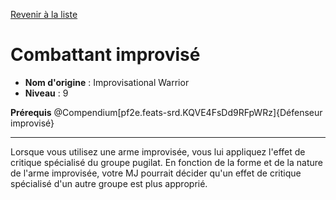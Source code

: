 [Revenir à la liste](..)

# Combattant improvisé

 * **Nom d'origine** : Improvisational Warrior
 * **Niveau** : 9


<p><span id="ctl00_MainContent_DetailedOutput"><strong>Prérequis</strong> @Compendium[pf2e.feats-srd.KQVE4FsDd9RFpWRz]{Défenseur improvisé}<br></span></p>
<hr>
<p>Lorsque vous utilisez une arme improvisée, vous lui appliquez l'effet de critique spécialisé du groupe pugilat. En fonction de la forme et de la nature de l'arme improvisée, votre MJ pourrait décider qu'un effet de critique spécialisé d'un autre groupe est plus approprié.&nbsp;</p>